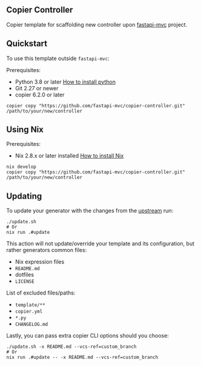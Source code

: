 ## Copier Controller

Copier template for scaffolding new controller upon [fastapi-mvc](https://github.com/fastapi-mvc/fastapi-mvc) project.

## Quickstart

To use this template outside `fastapi-mvc`:

Prerequisites:

* Python 3.8 or later [How to install python](https://docs.python-guide.org/starting/installation)
* Git 2.27 or newer
* copier 6.2.0 or later

```shell
copier copy "https://github.com/fastapi-mvc/copier-controller.git" /path/to/your/new/controller
```

## Using Nix

Prerequisites:

* Nix 2.8.x or later installed [How to install Nix](https://nixos.org/download.html)

```shell
nix develop
copier copy "https://github.com/fastapi-mvc/copier-controller.git" /path/to/your/new/controller
```

## Updating

To update your generator with the changes from the [upstream](https://github.com/fastapi-mvc/copier-generator) run:

```shell
./update.sh
# Or
nix run .#update
```

This action will not update/override your template and its configuration, but rather generators common files:

* Nix expression files
* `README.md`
* dotfiles
* `LICENSE`

List of excluded files/paths:

* `template/**`
* `copier.yml`
* `*.py`
* `CHANGELOG.md`

Lastly, you can pass extra copier CLI options should you choose:

```shell
./update.sh -x README.md --vcs-ref=custom_branch
# Or
nix run .#update -- -x README.md --vcs-ref=custom_branch
```
